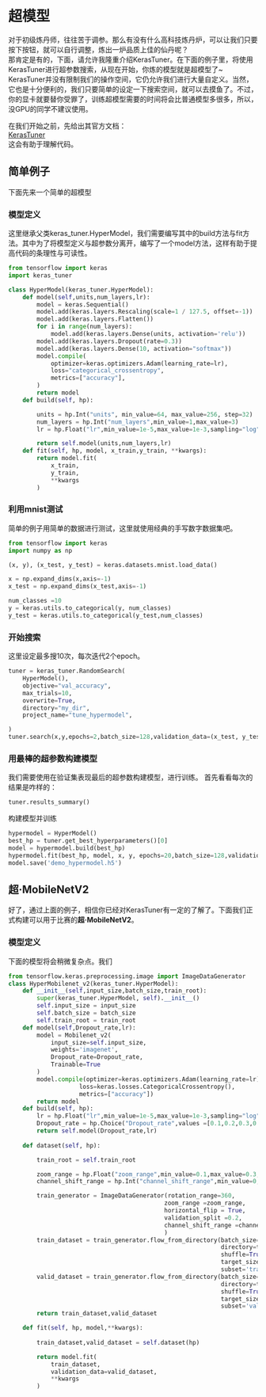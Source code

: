 # 超模型
对于初级炼丹师，往往苦于调参。那么有没有什么高科技炼丹炉，可以让我们只要按下按钮，就可以自行调整，炼出一炉品质上佳的仙丹呢？    
那肯定是有的，下面，请允许我隆重介绍KerasTuner。在下面的例子里，将使用KerasTuner进行超参数搜索，从现在开始，你炼的模型就是超模型了~     
KerasTuner并没有限制我们的操作空间，它仍允许我们进行大量自定义。当然，它也是十分便利的，我们只要简单的设定一下搜索空间，就可以去摸鱼了。不过，你的显卡就要替你受罪了，训练超模型需要的时间将会比普通模型多很多，所以，没GPU的同学不建议使用。   

在我们开始之前，先给出其官方文档：  
[KerasTuner](https://keras.io/api/keras_tuner/)     
这会有助于理解代码。

##  简单例子
下面先来一个简单的超模型
### 模型定义
这里继承父类keras_tuner.HyperModel，我们需要编写其中的build方法与fit方法。其中为了将模型定义与超参数分离开，编写了一个model方法，这样有助于提高代码的条理性与可读性。
```python
from tensorflow import keras
import keras_tuner

class HyperModel(keras_tuner.HyperModel):
    def model(self,units,num_layers,lr):
        model = keras.Sequential()
        model.add(keras.layers.Rescaling(scale=1 / 127.5, offset=-1))
        model.add(keras.layers.Flatten())
        for i in range(num_layers):
            model.add(keras.layers.Dense(units, activation='relu'))
        model.add(keras.layers.Dropout(rate=0.3))
        model.add(keras.layers.Dense(10, activation="softmax"))
        model.compile(
            optimizer=keras.optimizers.Adam(learning_rate=lr),
            loss="categorical_crossentropy",
            metrics=["accuracy"],
        )
        return model
    def build(self, hp):

        units = hp.Int("units", min_value=64, max_value=256, step=32)
        num_layers = hp.Int("num_layers",min_value=1,max_value=3)
        lr = hp.Float("lr",min_value=1e-5,max_value=1e-3,sampling="log")

        return self.model(units,num_layers,lr) 
    def fit(self, hp, model, x_train,y_train, **kwargs):
        return model.fit(
            x_train,
            y_train,
            **kwargs
        )
```
### 利用mnist测试
简单的例子用简单的数据进行测试，这里就使用经典的手写数字数据集吧。
```python
from tensorflow import keras
import numpy as np

(x, y), (x_test, y_test) = keras.datasets.mnist.load_data()

x = np.expand_dims(x,axis=-1)
x_test = np.expand_dims(x_test,axis=-1)

num_classes =10
y = keras.utils.to_categorical(y, num_classes)
y_test = keras.utils.to_categorical(y_test,num_classes)
```
### 开始搜索
这里设定最多搜10次，每次迭代2个epoch。
```python
tuner = keras_tuner.RandomSearch(
    HyperModel(),
    objective="val_accuracy",
    max_trials=10,
    overwrite=True,
    directory="my_dir",
    project_name="tune_hypermodel",

)
tuner.search(x,y,epochs=2,batch_size=128,validation_data=(x_test, y_test),workers =8)
```
### 用最棒的超参数构建模型
我们需要使用在验证集表现最后的超参数构建模型，进行训练。
首先看看每次的结果是咋样的：
```python
tuner.results_summary()
```
构建模型并训练
```python
hypermodel = HyperModel()
best_hp = tuner.get_best_hyperparameters()[0]
model = hypermodel.build(best_hp)
hypermodel.fit(best_hp, model, x, y, epochs=20,batch_size=128,validation_data=(x_test, y_test),workers =8)
model.save('demo_hypermodel.h5')
```


## 超·MobileNetV2
好了，通过上面的例子，相信你已经对KerasTuner有一定的了解了。下面我们正式构建可以用于比赛的**超·MobileNetV2**。

### 模型定义
下面的模型将会稍微复杂点。我们
```python
from tensorflow.keras.preprocessing.image import ImageDataGenerator
class HyperMobilenet_v2(keras_tuner.HyperModel):
    def __init__(self,input_size,batch_size,train_root):
        super(keras_tuner.HyperModel, self).__init__()
        self.input_size = input_size
        self.batch_size = batch_size
        self.train_root = train_root
    def model(self,Dropout_rate,lr):
        model = Mobilenet_v2(
            input_size=self.input_size,
            weights='imagenet',
            Dropout_rate=Dropout_rate,
            Trainable=True
        )
        model.compile(optimizer=keras.optimizers.Adam(learning_rate=lr),
                    loss=keras.losses.CategoricalCrossentropy(),
                    metrics=["accuracy"])
        return model
    def build(self, hp):
        lr = hp.Float("lr",min_value=1e-5,max_value=1e-3,sampling="log")
        Dropout_rate = hp.Choice("Dropout_rate",values =[0.1,0.2,0.3,0.4,0.5,0.6])
        return self.model(Dropout_rate,lr) 
    
    def dataset(self, hp):

        train_root = self.train_root

        zoom_range = hp.Float("zoom_range",min_value=0.1,max_value=0.3,sampling="linear")
        channel_shift_range = hp.Int("channel_shift_range",min_value=0,max_value=30,step=10)

        train_generator = ImageDataGenerator(rotation_range=360,
                                            zoom_range =zoom_range,
                                            horizontal_flip = True,
                                            validation_split =0.2,
                                            channel_shift_range =channel_shift_range
                                            )
        train_dataset = train_generator.flow_from_directory(batch_size=self.batch_size,
                                                            directory=train_root,
                                                            shuffle=True,
                                                            target_size=(self.input_size,self.input_size),
                                                            subset='training')
        valid_dataset = train_generator.flow_from_directory(batch_size=self.batch_size,
                                                            directory=train_root,
                                                            shuffle=True,
                                                            target_size=(self.input_size,self.input_size),
                                                            subset='validation')
        return train_dataset,valid_dataset

    def fit(self, hp, model,**kwargs):
        
        train_dataset,valid_dataset = self.dataset(hp)

        return model.fit(
            train_dataset,
            validation_data=valid_dataset,
            **kwargs
        ) 
```